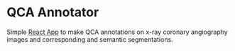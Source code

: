 # QCA Annotator

Simple [React App](https://github.com/facebook/create-react-app) to make QCA annotations on x-ray coronary angiography images and corresponding and semantic segmentations.
